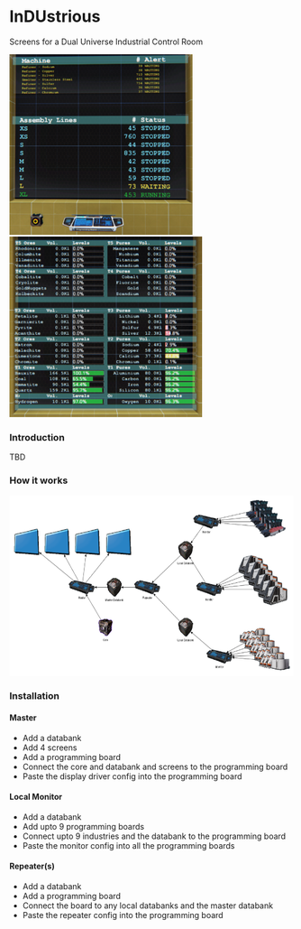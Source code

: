 # InDUstrious
Screens for a Dual Universe Industrial Control Room

<img src="mon01.png" height="320" alt="Alerts"> <img src="mon02.png" height="320" alt="Ores & Pures">

### Introduction
TBD

### How it works
<img src="industrious.png" height="320" alt="Diagram">

### Installation
#### Master
* Add a databank
* Add 4 screens
* Add a programming board
* Connect the core and databank and screens to the programming board
* Paste the display driver config into the programming board
#### Local Monitor
* Add a databank
* Add upto 9 programming boards
* Connect upto 9 industries and the databank to the programming board
* Paste the monitor config into all the programming boards
#### Repeater(s)
* Add a databank
* Add a programming board
* Connect the board to any local databanks and the master databank
* Paste the repeater config into the programming board
